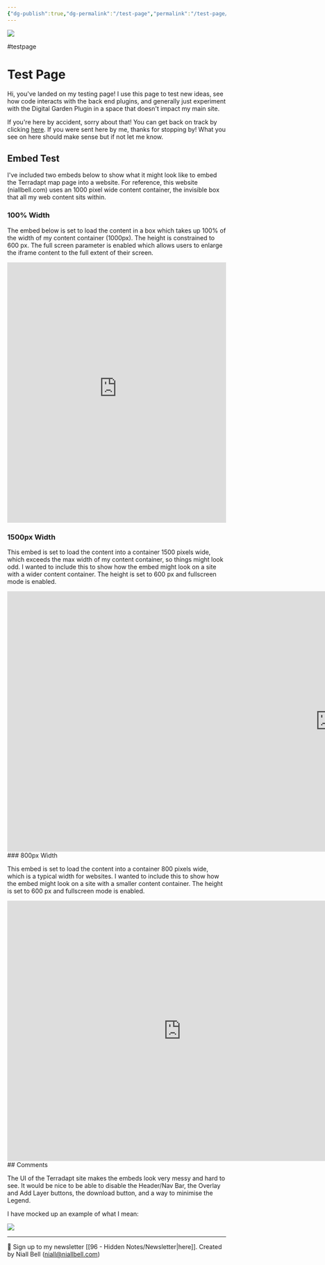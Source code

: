 ```yaml
---
{"dg-publish":true,"dg-permalink":"/test-page","permalink":"/test-page/","title":"Test Page","hide":true,"noteIcon":null,"created":"2025-06-16T10:35:54.347-07:00","updated":"2025-06-16T11:24:56.907-07:00"}
---
```


![](https://i.imgur.com/dXnBbUj.jpeg)

#testpage
# Test Page

Hi, you've landed on my testing page! I use this page to test new ideas, see how code interacts with the back end plugins, and generally just experiment with the Digital Garden Plugin in a space that doesn't impact my main site.

If you're here by accident, sorry about that! You can get back on track by clicking [here](https://www.niallbell.com). If you were sent here by me, thanks for stopping by! What you see on here should make sense but if not let me know.

## Embed Test

I've included two embeds below to show what it might look like to embed the Terradapt map page into a website. For reference, this website (niallbell.com) uses an 1000 pixel wide content container, the invisible box that all my web content sits within. 

### 100% Width

The embed below is set to load the content in a box which takes up 100% of the width of my content container (1000px). The height is constrained to 600 px. The full screen parameter is enabled which allows users to enlarge the iframe content to the full extent of their screen.

<iframe 
  src="https://hsbr.staging.dashboard.terradapt.org/?zoom=10.698528775720021&lng=-123.16227741641006&lat=49.81375720501765&baseLayer=%22%2522google_road%2522%22&minTimestamp=%221984-07-01T00%3A00%3A00%22&maxTimestamp=%222022-07-01T00%3A00%3A00%22&layerTheme=%22landcover%22&layerScope=%22monitor%22&layerVisualisation=%22pixel%22&selectedLayer=%22landcover_class%22&layerView=%22status%22&layerStart=%221984-07-01T00%3A00%3A00%22&layerEnd=%222022-07-01T00%3A00%3A00%22&currentTimestamp=%222022-07-01T00%3A00%3A00%22" 
  width="100%" 
  height="600" 
  style="border:none;" 
  allowfullscreen>
</iframe>

### 1500px Width

This embed is set to load the content into a container 1500 pixels wide, which exceeds the max width of my content container, so things might look odd. I wanted to include this to show how the embed might look on a site with a wider content container. The height is set to 600 px and fullscreen mode is enabled.
<iframe 
  src="https://hsbr.staging.dashboard.terradapt.org/?zoom=10.698528775720021&lng=-123.16227741641006&lat=49.81375720501765&baseLayer=%22%2522google_road%2522%22&minTimestamp=%221984-07-01T00%3A00%3A00%22&maxTimestamp=%222022-07-01T00%3A00%3A00%22&layerTheme=%22landcover%22&layerScope=%22monitor%22&layerVisualisation=%22pixel%22&selectedLayer=%22landcover_class%22&layerView=%22status%22&layerStart=%221984-07-01T00%3A00%3A00%22&layerEnd=%222022-07-01T00%3A00%3A00%22&currentTimestamp=%222022-07-01T00%3A00%3A00%22" 
  width="1500" 
  height="600" 
  style="border:none;" 
  allowfullscreen>
</iframe>
### 800px Width

This embed is set to load the content into a container 800 pixels wide, which is a typical width for websites. I wanted to include this to show how the embed might look on a site with a smaller content container. The height is set to 600 px and fullscreen mode is enabled.
<iframe 
  src="https://hsbr.staging.dashboard.terradapt.org/?zoom=10.698528775720021&lng=-123.16227741641006&lat=49.81375720501765&baseLayer=%22%2522google_road%2522%22&minTimestamp=%221984-07-01T00%3A00%3A00%22&maxTimestamp=%222022-07-01T00%3A00%3A00%22&layerTheme=%22landcover%22&layerScope=%22monitor%22&layerVisualisation=%22pixel%22&selectedLayer=%22landcover_class%22&layerView=%22status%22&layerStart=%221984-07-01T00%3A00%3A00%22&layerEnd=%222022-07-01T00%3A00%3A00%22&currentTimestamp=%222022-07-01T00%3A00%3A00%22" 
  width="800" 
  height="600" 
  style="border:none;" 
  allowfullscreen>
</iframe>
## Comments

The UI of the Terradapt site makes the embeds look very messy and hard to see. It would be nice to be able to disable the Header/Nav Bar, the Overlay and Add Layer buttons, the download button, and a way to minimise the Legend.

I have mocked up an example of what I mean:

![](https://i.imgur.com/PcWyp2k.jpeg)

---
📧 Sign up to my newsletter [[96 - Hidden Notes/Newsletter\|here]].
Created by Niall Bell (niall@niallbell.com)